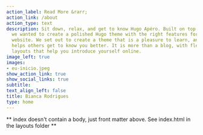 ```yaml
---
action_label: Read More &rarr;
action_link: /about
action_type: text
description: Sit down, relax, and get to know Hugo Apéro. Built on top of Blogophonic,
  we wanted to create a polished Hugo theme with the right features for a true personal
  website. We set out to create a theme that is a pleasure to learn, and one that
  helps others get to know you better. It is more than a blog, with flexible custom
  layouts that help you introduce yourself online.
image_left: true
images:
- eu-inicio.jpeg
show_action_link: true
show_social_links: true
subtitle: 
text_align_left: false
title: Bianca Rodrigues
type: home
---
```


** index doesn't contain a body, just front matter above.
See index.html in the layouts folder **
